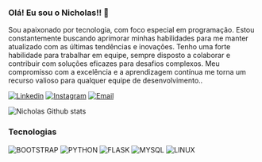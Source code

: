 ### Olá! Eu sou o Nicholas!! 👋
Sou apaixonado por tecnologia, com foco especial em programação. Estou constantemente buscando aprimorar minhas habilidades para me manter atualizado com as últimas tendências e inovações. Tenho uma forte habilidade para trabalhar em equipe, sempre disposto a colaborar e contribuir com soluções eficazes para desafios complexos. Meu compromisso com a excelência e a aprendizagem contínua me torna um recurso valioso para qualquer equipe de desenvolvimento..

[![Linkedin](https://img.shields.io/badge/LinkedIn-0077B5?style=for-the-badge&logo=linkedin&logoColor=white)](https://www.linkedin.com/in/nicholas-silva-a75555315/)
[![Instagram](https://img.shields.io/badge/Instagram-E4405F?style=for-the-badge&logo=instagram&logoColor=white)](https://www.instagram.com/robotz212/)
[![Email](https://img.shields.io/badge/Email-333333?style=for-the-badge&logo=gmail&logoColor=red)](mailto:nicholas@robotz.dev)

![Nicholas Github stats](https://github-readme-stats.vercel.app/api?username=Robotz213&show_icons=true&theme=onedark)

### Tecnologias 

<div style="display: inline_block">
  <img align="center" alt="BOOTSTRAP" src="https://img.shields.io/badge/Bootstrap-20232A?style=for-the-badge&logo=bootstrap&logoColor=61DAFB" /> 
  <img align="center" alt="PYTHON" src="https://img.shields.io/badge/Python-3776AB?style=for-the-badge&logo=python&logoColor=white" />
  <img align="center" alt="FLASK" src="https://img.shields.io/badge/Flask-092E20?style=for-the-badge&logo=flask&logoColor=white" />
  <img align="center" alt="MYSQL" src="https://img.shields.io/badge/MySQL-6488ea?style=for-the-badge&logo=mysql&logoColor=white" />
  <img align="center" alt="LINUX" src="https://img.shields.io/badge/Linux-000?style=for-the-badge&logo=linux&logoColor=FCC624" />
</div>

